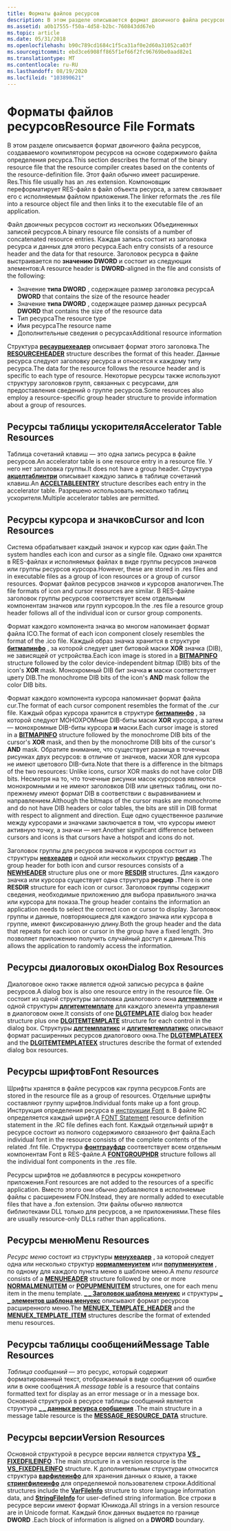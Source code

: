 ```yaml
---
title: Форматы файлов ресурсов
description: В этом разделе описывается формат двоичного файла ресурсов, создаваемого компилятором ресурсов на основе содержимого файла определения ресурса.
ms.assetid: a0b17555-f50a-4d58-b2bc-760843dd67eb
ms.topic: article
ms.date: 05/31/2018
ms.openlocfilehash: b90c789cd1684c1f5ca31af0e2d60a31052ca03f
ms.sourcegitcommit: ebd3ce6908ff865f1ef66f2fc96769be0aad82e1
ms.translationtype: MT
ms.contentlocale: ru-RU
ms.lasthandoff: 08/19/2020
ms.locfileid: "103890621"
---
```

# <a name="resource-file-formats"></a><span data-ttu-id="f8f08-103">Форматы файлов ресурсов</span><span class="sxs-lookup"><span data-stu-id="f8f08-103">Resource File Formats</span></span>

<span data-ttu-id="f8f08-104">В этом разделе описывается формат двоичного файла ресурсов, создаваемого компилятором ресурсов на основе содержимого файла определения ресурса.</span><span class="sxs-lookup"><span data-stu-id="f8f08-104">This section describes the format of the binary resource file that the resource compiler creates based on the contents of the resource-definition file.</span></span> <span data-ttu-id="f8f08-105">Этот файл обычно имеет расширение. Res.</span><span class="sxs-lookup"><span data-stu-id="f8f08-105">This file usually has an .res extension.</span></span> <span data-ttu-id="f8f08-106">Компоновщик переформатирует RES-файл в файл объекта ресурса, а затем связывает его с исполняемым файлом приложения.</span><span class="sxs-lookup"><span data-stu-id="f8f08-106">The linker reformats the .res file into a resource object file and then links it to the executable file of an application.</span></span>

<span data-ttu-id="f8f08-107">Файл двоичных ресурсов состоит из нескольких Объединенных записей ресурсов.</span><span class="sxs-lookup"><span data-stu-id="f8f08-107">A binary resource file consists of a number of concatenated resource entries.</span></span> <span data-ttu-id="f8f08-108">Каждая запись состоит из заголовка ресурса и данных для этого ресурса.</span><span class="sxs-lookup"><span data-stu-id="f8f08-108">Each entry consists of a resource header and the data for that resource.</span></span> <span data-ttu-id="f8f08-109">Заголовок ресурса в файле выстраивается по **значению DWORD** и состоит из следующих элементов:</span><span class="sxs-lookup"><span data-stu-id="f8f08-109">A resource header is **DWORD**-aligned in the file and consists of the following:</span></span>

-   <span data-ttu-id="f8f08-110">Значение **типа DWORD** , содержащее размер заголовка ресурса</span><span class="sxs-lookup"><span data-stu-id="f8f08-110">A **DWORD** that contains the size of the resource header</span></span>
-   <span data-ttu-id="f8f08-111">Значение **типа DWORD** , содержащее размер данных ресурса</span><span class="sxs-lookup"><span data-stu-id="f8f08-111">A **DWORD** that contains the size of the resource data</span></span>
-   <span data-ttu-id="f8f08-112">Тип ресурса</span><span class="sxs-lookup"><span data-stu-id="f8f08-112">The resource type</span></span>
-   <span data-ttu-id="f8f08-113">Имя ресурса</span><span class="sxs-lookup"><span data-stu-id="f8f08-113">The resource name</span></span>
-   <span data-ttu-id="f8f08-114">Дополнительные сведения о ресурсах</span><span class="sxs-lookup"><span data-stu-id="f8f08-114">Additional resource information</span></span>

<span data-ttu-id="f8f08-115">Структура [**ресаурцехеадер**](resourceheader.md) описывает формат этого заголовка.</span><span class="sxs-lookup"><span data-stu-id="f8f08-115">The [**RESOURCEHEADER**](resourceheader.md) structure describes the format of this header.</span></span> <span data-ttu-id="f8f08-116">Данные ресурса следуют заголовку ресурса и относятся к каждому типу ресурса.</span><span class="sxs-lookup"><span data-stu-id="f8f08-116">The data for the resource follows the resource header and is specific to each type of resource.</span></span> <span data-ttu-id="f8f08-117">Некоторые ресурсы также используют структуру заголовков групп, связанных с ресурсами, для предоставления сведений о группе ресурсов.</span><span class="sxs-lookup"><span data-stu-id="f8f08-117">Some resources also employ a resource-specific group header structure to provide information about a group of resources.</span></span>

## <a name="accelerator-table-resources"></a><span data-ttu-id="f8f08-118">Ресурсы таблицы ускорителя</span><span class="sxs-lookup"><span data-stu-id="f8f08-118">Accelerator Table Resources</span></span>

<span data-ttu-id="f8f08-119">Таблица сочетаний клавиш — это одна запись ресурса в файле ресурсов.</span><span class="sxs-lookup"><span data-stu-id="f8f08-119">An accelerator table is one resource entry in a resource file.</span></span> <span data-ttu-id="f8f08-120">У него нет заголовка группы.</span><span class="sxs-lookup"><span data-stu-id="f8f08-120">It does not have a group header.</span></span> <span data-ttu-id="f8f08-121">Структура [**акцелтаблинтри**](acceltableentry.md) описывает каждую запись в таблице сочетаний клавиш.</span><span class="sxs-lookup"><span data-stu-id="f8f08-121">An [**ACCELTABLEENTRY**](acceltableentry.md) structure describes each entry in the accelerator table.</span></span> <span data-ttu-id="f8f08-122">Разрешено использовать несколько таблиц ускорителя.</span><span class="sxs-lookup"><span data-stu-id="f8f08-122">Multiple accelerator tables are permitted.</span></span>

## <a name="cursor-and-icon-resources"></a><span data-ttu-id="f8f08-123">Ресурсы курсора и значков</span><span class="sxs-lookup"><span data-stu-id="f8f08-123">Cursor and Icon Resources</span></span>

<span data-ttu-id="f8f08-124">Система обрабатывает каждый значок и курсор как один файл.</span><span class="sxs-lookup"><span data-stu-id="f8f08-124">The system handles each icon and cursor as a single file.</span></span> <span data-ttu-id="f8f08-125">Однако они хранятся в RES-файлах и исполняемых файлах в виде группы ресурсов значков или группы ресурсов курсора.</span><span class="sxs-lookup"><span data-stu-id="f8f08-125">However, these are stored in .res files and in executable files as a group of icon resources or a group of cursor resources.</span></span> <span data-ttu-id="f8f08-126">Формат файлов ресурсов значков и курсоров аналогичен.</span><span class="sxs-lookup"><span data-stu-id="f8f08-126">The file formats of icon and cursor resources are similar.</span></span> <span data-ttu-id="f8f08-127">В RES-файле заголовок группы ресурсов соответствует всем отдельным компонентам значков или групп курсоров.</span><span class="sxs-lookup"><span data-stu-id="f8f08-127">In the .res file a resource group header follows all of the individual icon or cursor group components.</span></span>

<span data-ttu-id="f8f08-128">Формат каждого компонента значка во многом напоминает формат файла ICO.</span><span class="sxs-lookup"><span data-stu-id="f8f08-128">The format of each icon component closely resembles the format of the .ico file.</span></span> <span data-ttu-id="f8f08-129">Каждый образ значка хранится в структуре [**битмапинфо**](/windows/win32/api/wingdi/ns-wingdi-bitmapinfo) , за которой следует цвет битовой маски **XOR** значка (DIB), не зависящей от устройства.</span><span class="sxs-lookup"><span data-stu-id="f8f08-129">Each icon image is stored in a [**BITMAPINFO**](/windows/win32/api/wingdi/ns-wingdi-bitmapinfo) structure followed by the color device-independent bitmap (DIB) bits of the icon's **XOR** mask.</span></span> <span data-ttu-id="f8f08-130">Монохромный DIB бит значка **и** маски соответствует цвету DIB.</span><span class="sxs-lookup"><span data-stu-id="f8f08-130">The monochrome DIB bits of the icon's **AND** mask follow the color DIB bits.</span></span>

<span data-ttu-id="f8f08-131">Формат каждого компонента курсора напоминает формат файла cur.</span><span class="sxs-lookup"><span data-stu-id="f8f08-131">The format of each cursor component resembles the format of the .cur file.</span></span> <span data-ttu-id="f8f08-132">Каждый образ курсора хранится в структуре [**битмапинфо**](/windows/win32/api/wingdi/ns-wingdi-bitmapinfo) , за которой следуют МОНОХРОМные DIB-биты маски **XOR** курсора, а затем — монохромные DIB-биты курсора **и** маски.</span><span class="sxs-lookup"><span data-stu-id="f8f08-132">Each cursor image is stored in a [**BITMAPINFO**](/windows/win32/api/wingdi/ns-wingdi-bitmapinfo) structure followed by the monochrome DIB bits of the cursor's **XOR** mask, and then by the monochrome DIB bits of the cursor's **AND** mask.</span></span> <span data-ttu-id="f8f08-133">Обратите внимание, что существует разница в точечных рисунках двух ресурсов: в отличие от значков, маски XOR для курсора не имеют цветового DIB-бита.</span><span class="sxs-lookup"><span data-stu-id="f8f08-133">Note that there is a difference in the bitmaps of the two resources: Unlike icons, cursor XOR masks do not have color DIB bits.</span></span> <span data-ttu-id="f8f08-134">Несмотря на то, что точечные рисунки масок курсоров являются монохромными и не имеют заголовков DIB или цветных таблиц, они по-прежнему имеют формат DIB в соответствии с выравниванием и направлением.</span><span class="sxs-lookup"><span data-stu-id="f8f08-134">Although the bitmaps of the cursor masks are monochrome and do not have DIB headers or color tables, the bits are still in DIB format with respect to alignment and direction.</span></span> <span data-ttu-id="f8f08-135">Еще одно существенное различие между курсорами и значками заключается в том, что курсоры имеют активную точку, а значки — нет.</span><span class="sxs-lookup"><span data-stu-id="f8f08-135">Another significant difference between cursors and icons is that cursors have a hotspot and icons do not.</span></span>

<span data-ttu-id="f8f08-136">Заголовок группы для ресурсов значков и курсоров состоит из структуры [**невхеадер**](newheader.md) и одной или нескольких структур [**ресдир**](resdir.md) .</span><span class="sxs-lookup"><span data-stu-id="f8f08-136">The group header for both icon and cursor resources consists of a [**NEWHEADER**](newheader.md) structure plus one or more [**RESDIR**](resdir.md) structures.</span></span> <span data-ttu-id="f8f08-137">Для каждого значка или курсора существует одна структура **ресдир** .</span><span class="sxs-lookup"><span data-stu-id="f8f08-137">There is one **RESDIR** structure for each icon or cursor.</span></span> <span data-ttu-id="f8f08-138">Заголовок группы содержит сведения, необходимые приложению для выбора правильного значка или курсора для показа.</span><span class="sxs-lookup"><span data-stu-id="f8f08-138">The group header contains the information an application needs to select the correct icon or cursor to display.</span></span> <span data-ttu-id="f8f08-139">Заголовок группы и данные, повторяющиеся для каждого значка или курсора в группе, имеют фиксированную длину.</span><span class="sxs-lookup"><span data-stu-id="f8f08-139">Both the group header and the data that repeats for each icon or cursor in the group have a fixed length.</span></span> <span data-ttu-id="f8f08-140">Это позволяет приложению получить случайный доступ к данным.</span><span class="sxs-lookup"><span data-stu-id="f8f08-140">This allows the application to randomly access the information.</span></span>

## <a name="dialog-box-resources"></a><span data-ttu-id="f8f08-141">Ресурсы диалоговых окон</span><span class="sxs-lookup"><span data-stu-id="f8f08-141">Dialog Box Resources</span></span>

<span data-ttu-id="f8f08-142">Диалоговое окно также является одной записью ресурса в файле ресурсов.</span><span class="sxs-lookup"><span data-stu-id="f8f08-142">A dialog box is also one resource entry in the resource file.</span></span> <span data-ttu-id="f8f08-143">Он состоит из одной структуры заголовка диалогового окна [**длгтемплате**](/windows/desktop/api/winuser/ns-winuser-dlgtemplate) и одной структуры [**длгитемтемплате**](/windows/desktop/api/winuser/ns-winuser-dlgitemtemplate) для каждого элемента управления в диалоговом окне.</span><span class="sxs-lookup"><span data-stu-id="f8f08-143">It consists of one [**DLGTEMPLATE**](/windows/desktop/api/winuser/ns-winuser-dlgtemplate) dialog box header structure plus one [**DLGITEMTEMPLATE**](/windows/desktop/api/winuser/ns-winuser-dlgitemtemplate) structure for each control in the dialog box.</span></span> <span data-ttu-id="f8f08-144">Структуры [**длгтемплатикс**](/windows/desktop/dlgbox/dlgtemplateex) и [**длгитемтемплатикс**](/windows/desktop/dlgbox/dlgitemtemplateex) описывают формат расширенных ресурсов диалогового окна.</span><span class="sxs-lookup"><span data-stu-id="f8f08-144">The [**DLGTEMPLATEEX**](/windows/desktop/dlgbox/dlgtemplateex) and the [**DLGITEMTEMPLATEEX**](/windows/desktop/dlgbox/dlgitemtemplateex) structures describe the format of extended dialog box resources.</span></span>

## <a name="font-resources"></a><span data-ttu-id="f8f08-145">Ресурсы шрифтов</span><span class="sxs-lookup"><span data-stu-id="f8f08-145">Font Resources</span></span>

<span data-ttu-id="f8f08-146">Шрифты хранятся в файле ресурсов как группа ресурсов.</span><span class="sxs-lookup"><span data-stu-id="f8f08-146">Fonts are stored in the resource file as a group of resources.</span></span> <span data-ttu-id="f8f08-147">Отдельные шрифты составляют группу шрифтов.</span><span class="sxs-lookup"><span data-stu-id="f8f08-147">Individual fonts make up a font group.</span></span> <span data-ttu-id="f8f08-148">Инструкция определения ресурса в [инструкции Font](./font-statement.md) в. В файле RC определяется каждый шрифт.</span><span class="sxs-lookup"><span data-stu-id="f8f08-148">A [FONT Statement](./font-statement.md) resource definition statement in the .RC file defines each font.</span></span> <span data-ttu-id="f8f08-149">Каждый отдельный шрифт в ресурсе состоит из полного содержимого связанного фнт файла.</span><span class="sxs-lookup"><span data-stu-id="f8f08-149">Each individual font in the resource consists of the complete contents of the related .fnt file.</span></span> <span data-ttu-id="f8f08-150">Структура [**фонтграуфдр**](fontgrouphdr.md) соответствует всем отдельным компонентам Font в RES-файле.</span><span class="sxs-lookup"><span data-stu-id="f8f08-150">A [**FONTGROUPHDR**](fontgrouphdr.md) structure follows all the individual font components in the .res file.</span></span>

<span data-ttu-id="f8f08-151">Ресурсы шрифтов не добавляются в ресурсы конкретного приложения.</span><span class="sxs-lookup"><span data-stu-id="f8f08-151">Font resources are not added to the resources of a specific application.</span></span> <span data-ttu-id="f8f08-152">Вместо этого они обычно добавляются в исполняемые файлы с расширением FON.</span><span class="sxs-lookup"><span data-stu-id="f8f08-152">Instead, they are normally added to executable files that have a .fon extension.</span></span> <span data-ttu-id="f8f08-153">Эти файлы обычно являются библиотеками DLL только для ресурсов, а не приложениями.</span><span class="sxs-lookup"><span data-stu-id="f8f08-153">These files are usually resource-only DLLs rather than applications.</span></span>

## <a name="menu-resources"></a><span data-ttu-id="f8f08-154">Ресурсы меню</span><span class="sxs-lookup"><span data-stu-id="f8f08-154">Menu Resources</span></span>

<span data-ttu-id="f8f08-155">*Ресурс меню* состоит из структуры [**менухеадер**](menuheader.md) , за которой следует одна или несколько структур [**нормалменуитем**](normalmenuitem.md) или [**попупменуитем**](popupmenuitem.md) , по одному для каждого пункта меню в шаблоне меню.</span><span class="sxs-lookup"><span data-stu-id="f8f08-155">A *menu resource* consists of a [**MENUHEADER**](menuheader.md) structure followed by one or more [**NORMALMENUITEM**](normalmenuitem.md) or [**POPUPMENUITEM**](popupmenuitem.md) structures, one for each menu item in the menu template.</span></span> <span data-ttu-id="f8f08-156">[**\_ \_ Заголовок шаблона менуекс**](menuex-template-header.md) и структуры [**\_ \_ элементов шаблона менуекс**](menuex-template-item.md) описывают формат ресурсов расширенного меню.</span><span class="sxs-lookup"><span data-stu-id="f8f08-156">The [**MENUEX\_TEMPLATE\_HEADER**](menuex-template-header.md) and the [**MENUEX\_TEMPLATE\_ITEM**](menuex-template-item.md) structures describe the format of extended menu resources.</span></span>

## <a name="message-table-resources"></a><span data-ttu-id="f8f08-157">Ресурсы таблицы сообщений</span><span class="sxs-lookup"><span data-stu-id="f8f08-157">Message Table Resources</span></span>

<span data-ttu-id="f8f08-158">*Таблица сообщений* — это ресурс, который содержит форматированный текст, отображаемый в виде сообщения об ошибке или в окне сообщения.</span><span class="sxs-lookup"><span data-stu-id="f8f08-158">A *message table* is a resource that contains formatted text for display as an error message or in a message box.</span></span> <span data-ttu-id="f8f08-159">Основной структурой в ресурсе таблицы сообщений является структура [**\_ \_ данных ресурса сообщения**](/windows/desktop/api/Winnt/ns-winnt-message_resource_data) .</span><span class="sxs-lookup"><span data-stu-id="f8f08-159">The main structure in a message table resource is the [**MESSAGE\_RESOURCE\_DATA**](/windows/desktop/api/Winnt/ns-winnt-message_resource_data) structure.</span></span>

## <a name="version-resources"></a><span data-ttu-id="f8f08-160">Ресурсы версии</span><span class="sxs-lookup"><span data-stu-id="f8f08-160">Version Resources</span></span>

<span data-ttu-id="f8f08-161">Основной структурой в ресурсе версии является структура [**VS \_ FIXEDFILEINFO**](/windows/win32/api/verrsrc/ns-verrsrc-vs_fixedfileinfo) .</span><span class="sxs-lookup"><span data-stu-id="f8f08-161">The main structure in a version resource is the [**VS\_FIXEDFILEINFO**](/windows/win32/api/verrsrc/ns-verrsrc-vs_fixedfileinfo) structure.</span></span> <span data-ttu-id="f8f08-162">К дополнительным структурам относится структура [**варфилеинфо**](varfileinfo.md) для хранения данных о языке, а также [**стрингфилеинфо**](stringfileinfo.md) для определяемой пользователем строки.</span><span class="sxs-lookup"><span data-stu-id="f8f08-162">Additional structures include the [**VarFileInfo**](varfileinfo.md) structure to store language information data, and [**StringFileInfo**](stringfileinfo.md) for user-defined string information.</span></span> <span data-ttu-id="f8f08-163">Все строки в ресурсе версии имеют формат Юникода.</span><span class="sxs-lookup"><span data-stu-id="f8f08-163">All strings in a version resource are in Unicode format.</span></span> <span data-ttu-id="f8f08-164">Каждый блок данных выдается по границе **DWORD** .</span><span class="sxs-lookup"><span data-stu-id="f8f08-164">Each block of information is aligned on a **DWORD** boundary.</span></span>

 

 